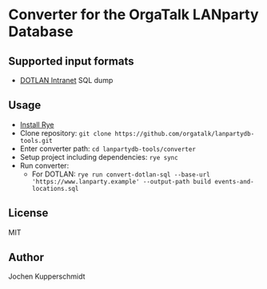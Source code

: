 # Converter for the OrgaTalk LANparty Database


## Supported input formats

* [DOTLAN Intranet](https://intranet.dotlan.net/) SQL dump


## Usage

* [Install Rye](https://rye-up.com/guide/installation/)
* Clone repository: `git clone https://github.com/orgatalk/lanpartydb-tools.git`
* Enter converter path: `cd lanpartydb-tools/converter`
* Setup project including dependencies: `rye sync`
* Run converter:
  * For DOTLAN: `rye run convert-dotlan-sql --base-url 'https://www.lanparty.example' --output-path build events-and-locations.sql`


## License

MIT


## Author

Jochen Kupperschmidt
